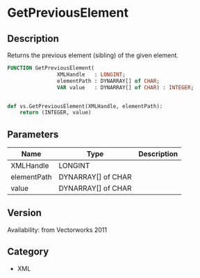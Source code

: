 # GetPreviousElement

## Description
Returns the previous element (sibling) of the given element.

```pascal
FUNCTION GetPreviousElement(
				XMLHandle   : LONGINT;
				elementPath : DYNARRAY[] of CHAR;
				VAR value   : DYNARRAY[] of CHAR) : INTEGER;
```

```python

def vs.GetPreviousElement(XMLHandle, elementPath):
    return (INTEGER, value)
```

## Parameters
|Name|Type|Description|
|---|---|---|
|XMLHandle|LONGINT||
|elementPath|DYNARRAY[] of CHAR||
|value|DYNARRAY[] of CHAR||

## Version
Availability: from Vectorworks 2011
## Category
* XML

